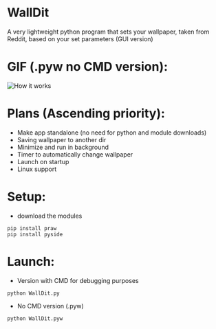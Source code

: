 # WallDit
A very lightweight python program that sets your wallpaper, taken from Reddit, based on your set parameters (GUI version)

# GIF (.pyw no CMD version):
![How it works](http://i.imgur.com/jfVSYvC.gif)

# Plans (Ascending priority):
* Make app standalone (no need for python and module downloads)
* Saving wallpaper to another dir
* Minimize and run in background
* Timer to automatically change wallpaper
* Launch on startup
* Linux support

# Setup:
* download the modules
```
pip install praw
pip install pyside
```

# Launch:

* Version with CMD for debugging purposes

```
python WallDit.py
```

* No CMD version (.pyw)

```
python WallDit.pyw
```